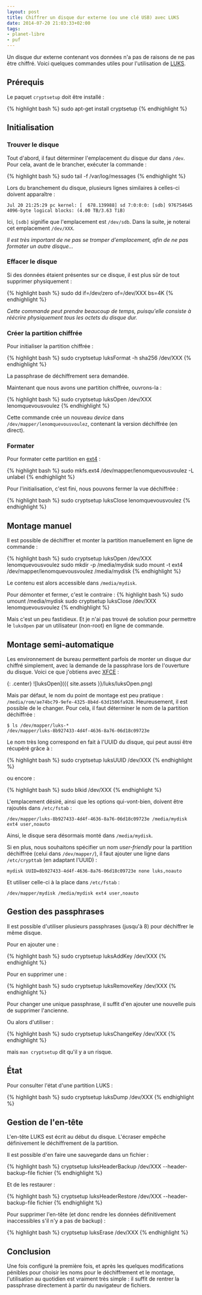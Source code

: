 ```yaml
---
layout: post
title: Chiffrer un disque dur externe (ou une clé USB) avec LUKS
date: 2014-07-20 21:03:33+02:00
tags:
- planet-libre
- puf
---
```


Un disque dur externe contenant vos données n'a pas de raisons de ne pas être
chiffré. Voici quelques commandes utiles pour l'utilisation de [LUKS][].

[luks]: http://fr.wikipedia.org/wiki/LUKS


## Prérequis

Le paquet `cryptsetup` doit être installé :

{% highlight bash %}
sudo apt-get install cryptsetup
{% endhighlight %}


## Initialisation


### Trouver le disque

Tout d'abord, il faut déterminer l'emplacement du disque dur dans `/dev`. Pour
cela, avant de le brancher, exécuter la commande :

{% highlight bash %}
sudo tail -f /var/log/messages
{% endhighlight %}

Lors du branchement du disque, plusieurs lignes similaires à celles-ci doivent
apparaître :

    Jul 20 21:25:29 pc kernel: [  678.139988] sd 7:0:0:0: [sdb] 976754645 4096-byte logical blocks: (4.00 TB/3.63 TiB)

Ici, `[sdb]` signifie que l'emplacement est `/dev/sdb`. Dans la suite, je
noterai cet emplacement `/dev/XXX`.

_Il est très important de ne pas se tromper d'emplacement, afin de ne pas
formater un autre disque…_


### Effacer le disque

Si des données étaient présentes sur ce disque, il est plus sûr de tout
supprimer physiquement :

{% highlight bash %}
sudo dd if=/dev/zero of=/dev/XXX bs=4K
{% endhighlight %}

_Cette commande peut prendre beaucoup de temps, puisqu'elle consiste à réécrire
physiquement tous les octets du disque dur._


### Créer la partition chiffrée

Pour initialiser la partition chiffrée :

{% highlight bash %}
sudo cryptsetup luksFormat -h sha256 /dev/XXX
{% endhighlight %}

La passphrase de déchiffrement sera demandée.

Maintenant que nous avons une partition chiffrée, ouvrons-la :

{% highlight bash %}
sudo cryptsetup luksOpen /dev/XXX lenomquevousvoulez
{% endhighlight %}

Cette commande crée un nouveau _device_ dans `/dev/mapper/lenomquevousvoulez`,
contenant la version déchiffrée (en direct).


### Formater

Pour formater cette partition en [ext4][] :

[ext4]: https://fr.wikipedia.org/wiki/Ext4

{% highlight bash %}
sudo mkfs.ext4 /dev/mapper/lenomquevousvoulez -L unlabel
{% endhighlight %}

Pour l'initialisation, c'est fini, nous pouvons fermer la vue déchiffrée :

{% highlight bash %}
sudo cryptsetup luksClose lenomquevousvoulez
{% endhighlight %}


## Montage manuel

Il est possible de déchiffrer et monter la partition manuellement en ligne de commande :

{% highlight bash %}
sudo cryptsetup luksOpen /dev/XXX lenomquevousvoulez
sudo mkdir -p /media/mydisk
sudo mount -t ext4 /dev/mapper/lenomquevousvoulez /media/mydisk
{% endhighlight %}

Le contenu est alors accessible dans `/media/mydisk`.

Pour démonter et fermer, c'est le contraire :
{% highlight bash %}
sudo umount /media/mydisk
sudo cryptsetup luksClose /dev/XXX lenomquevousvoulez
{% endhighlight %}

Mais c'est un peu fastidieux. Et je n'ai pas trouvé de solution pour permettre
le `luksOpen` par un utilisateur (non-root) en ligne de commande.


## Montage semi-automatique

Les environnement de bureau permettent parfois de monter un disque dur chiffré
simplement, avec la demande de la passphrase lors de l'ouverture du disque.
Voici ce que j'obtiens avec [XFCE][] :

[xfce]: http://www.xfce.org/

{: .center}
![luksOpen]({{ site.assets }}/luks/luksOpen.png)

Mais par défaut, le nom du point de montage est peu pratique : `/media/rom/ae74bc79-9efe-4325-8b4d-63d1506fa928`. Heureusement, il est possible de le changer. Pour cela, il faut déterminer le nom de la partition déchiffrée :

    $ ls /dev/mapper/luks-*
    /dev/mapper/luks-8b927433-4d4f-4636-8a76-06d18c09723e

Le nom très long correspond en fait à l'UUID du disque, qui peut aussi être récupéré grâce à :

{% highlight bash %}
sudo cryptsetup luksUUID /dev/XXX
{% endhighlight %}

ou encore :

{% highlight bash %}
sudo blkid /dev/XXX
{% endhighlight %}

L'emplacement désiré, ainsi que les options qui-vont-bien, doivent être rajoutés
dans `/etc/fstab` :

    /dev/mapper/luks-8b927433-4d4f-4636-8a76-06d18c09723e /media/mydisk ext4 user,noauto

Ainsi, le disque sera désormais monté dans `/media/mydisk`.

Si en plus, nous souhaitons spécifier un nom _user-friendly_ pour la partition
déchiffrée (celui dans `/dev/mapper/`), il faut ajouter une ligne dans
`/etc/crypttab` (en adaptant l'UUID) :

    mydisk UUID=8b927433-4d4f-4636-8a76-06d18c09723e none luks,noauto

Et utiliser celle-ci à la place dans `/etc/fstab` :

    /dev/mapper/mydisk /media/mydisk ext4 user,noauto


## Gestion des passphrases

Il est possible d'utiliser plusieurs passphrases (jusqu'à 8) pour déchiffrer le
même disque.

Pour en ajouter une :

{% highlight bash %}
sudo cryptsetup luksAddKey /dev/XXX
{% endhighlight %}

Pour en supprimer une :

{% highlight bash %}
sudo cryptsetup luksRemoveKey /dev/XXX
{% endhighlight %}

Pour changer une unique passphrase, il suffit d'en ajouter une nouvelle puis de
supprimer l'ancienne.

Ou alors d'utiliser :

{% highlight bash %}
sudo cryptsetup luksChangeKey /dev/XXX
{% endhighlight %}

mais `man cryptsetup` dit qu'il y a un risque.


## État

Pour consulter l'état d'une partition LUKS :

{% highlight bash %}
sudo cryptsetup luksDump /dev/XXX
{% endhighlight %}


## Gestion de l'en-tête

L'en-tête LUKS est écrit au début du disque. L'écraser empêche définivement le
déchiffrement de la partition.

Il est possible d'en faire une sauvegarde dans un fichier :

{% highlight bash %}
cryptsetup luksHeaderBackup /dev/XXX --header-backup-file fichier
{% endhighlight %}

Et de les restaurer :

{% highlight bash %}
cryptsetup luksHeaderRestore /dev/XXX --header-backup-file fichier
{% endhighlight %}

Pour supprimer l'en-tête (et donc rendre les données définitivement
inaccessibles s'il n'y a pas de backup) :

{% highlight bash %}
cryptsetup luksErase /dev/XXX
{% endhighlight %}


## Conclusion

Une fois configuré la première fois, et après les quelques modifications
pénibles pour choisir les noms pour le déchiffrement et le montage,
l'utilisation au quotidien est vraiment très simple : il suffit de rentrer la
passphrase directement à partir du navigateur de fichiers.
